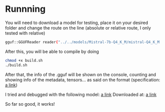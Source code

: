 # Runnning

You will need to download a model for testing, place it on your desired folder and change the route on the line (absolute or relative route, I only tested with relative)

```bash
gguf::GGUFReader reader("../../models/Mistral-7b-Q4_K_M/mistral-Q4_K_M.gguf");
```

After this, you will be able to compile by doing

```bash
chmod +x build.sh
./build.sh
```

After that, the info of the .gguf will be shown on the console, counting and showing info of the metadata, tensors... as said on the
format (specification: [a link](https://github.com/ggml-org/ggml/blob/master/docs/gguf.md))

I tried and debugged with the following model: [a link](https://huggingface.co/TheBloke/Mixtral-8x7B-v0.1-GGUF)
Downloaded at: [a link](https://huggingface.co/TheBloke/Mixtral-8x7B-v0.1-GGUF/blob/main/mixtral-8x7b-v0.1.Q4_K_M.gguf)

So far so good, it works!
